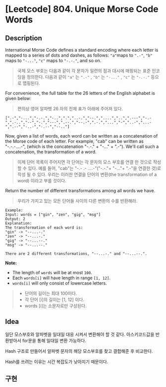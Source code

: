 # [Leetcode] 804. Unique Morse Code Words

## Description

International Morse Code defines a standard encoding where each letter is mapped to a series of dots and dashes, as follows: `"a"`maps to `".-"`, `"b"` maps to `"-..."`, `"c"` maps to `"-.-."`, and so on.

>  국제 모스 부호는 다음과 같이 각 문자가 일련의 점과 대시에 매핑되는 표준 인코딩을 정의한다. 다음과 같이  `"a"` 는  `".-"` , `"b"` 는  `"-..."` , `"c"` 는  `"-.-."`  등으로 맵핑된다.

For convenience, the full table for the 26 letters of the English alphabet is given below:

>  편의상 영어 알파벳 26 자의 전체 표가 아래에 주어져 있다.

```
[".-","-...","-.-.","-..",".","..-.","--.","....","..",".---","-.-",".-..","--","-.","---",".--.","--.-",".-.","...","-","..-","...-",".--","-..-","-.--","--.."]
```



Now, given a list of words, each word can be written as a concatenation of the Morse code of each letter. For example, "cab" can be written as "-.-.-....-", (which is the concatenation "-.-." + "-..." + ".-"). We'll call such a concatenation, the transformation of a word.

> 이제 단어 목록이 주어지면 각 단어는 각 문자의 모스 부호를 연결 한 것으로 작성할 수 있다. 예를 들어, "cab"는 "-.- .- ....-"("-.-."+ "-..."+ ".-"을 연결한 것)로 작성 될 수 있다. 우리는 이러한 연결을 단어의 변환(the transformation of a word) 이라고 부를 것이다.

Return the number of different transformations among all words we have.

> 우리가 가지고 있는 모든 단어들 사이의 다른 변환의 수를 반환해라.



```
Example:
Input: words = ["gin", "zen", "gig", "msg"]
Output: 2
Explanation: 
The transformation of each word is:
"gin" -> "--...-."
"zen" -> "--...-."
"gig" -> "--...--."
"msg" -> "--...--."

There are 2 different transformations, "--...-." and "--...--.".
```

 

**Note:**

- The length of `words` will be at most `100`.
- Each `words[i]` will have length in range `[1, 12]`.
- `words[i]` will only consist of lowercase letters.

> * 단어의 길이는 최대 100이다. 
> * 각 단어 [i]의 길이는 [1, 12] 이다.
> * words [i]는 소문자로만 구성된다.





## Idea

일단 모스부호와 알파벳을 일대일 대응 시켜서 변환해야 할 것 같다. 아스키코드값을 반환받아서 for문을 통해 일대일 변환 가능하다. 

Hash 구조로 만들어서 알파벳 문자의 해당 모스부호를 찾고 결합해준 후 비교한다.

Hash를 쓰려는 이유는 시간 복잡도가 낮아지기 때문이다.



## 구현























